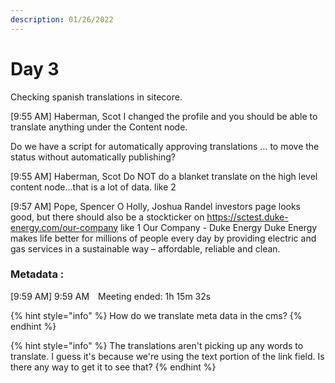 ```yaml
---
description: 01/26/2022
---
```


# Day 3

Checking spanish translations in sitecore.&#x20;







\[9:55 AM] Haberman, Scot I changed the profile and you should be able to translate anything under the Content node.

Do we have a script for automatically approving translations ... to move the status without automatically publishing?

\[9:55 AM] Haberman, Scot Do NOT do a blanket translate on the high level content node...that is a lot of data. like 2



\[9:57 AM] Pope, Spencer O Holly, Joshua Randel investors page looks good, but there should also be a stockticker on https://sctest.duke-energy.com/our-company like 1 Our Company - Duke Energy Duke Energy makes life better for millions of people every day by providing electric and gas services in a sustainable way – affordable, reliable and clean.

### Metadata :&#x20;

\[9:59 AM] 9:59 AM Meeting ended: 1h 15m 32s

{% hint style="info" %}
How do we translate meta data in the cms?
{% endhint %}

{% hint style="info" %}
The translations aren't picking up any words to translate. I guess it's because we're using the text portion of the link field. Is there any way to get it to see that?
{% endhint %}
